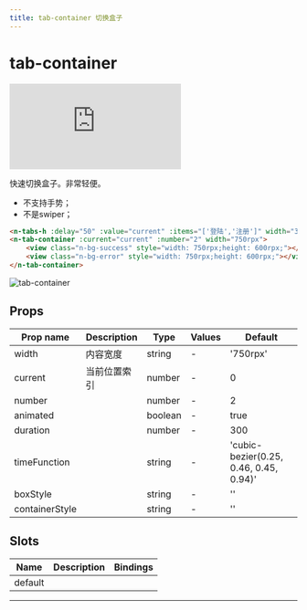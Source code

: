 ```yaml
---
title: tab-container 切换盒子
---
```


# tab-container

<div class="demo-box">
	<iframe scrolling="auto" frameborder="0" src="http://www.redou.vip/npro/#/pages/box/tab-container" class="demo-box-iframe"></iframe>
</div>

快速切换盒子。非常轻便。

- 不支持手势；
- 不是swiper；

```html
<n-tabs-h :delay="50" :value="current" :items="['登陆','注册']" width="375rpx" indicatorWidth="200rpx" indicatorHeight="6rpx" indicatorStyle="bottom:12rpx;" @change="toChangeTab"></n-tabs-h>
<n-tab-container :current="current" :number="2" width="750rpx">
	<view class="n-bg-success" style="width: 750rpx;height: 600rpx;"></view>
	<view class="n-bg-error" style="width: 750rpx;height: 600rpx;"></view>
</n-tab-container>
```

![tab-container](/img/coms/tab-container.jpg)

## Props

| Prop name      | Description  | Type    | Values | Default                                |
| -------------- | ------------ | ------- | ------ | -------------------------------------- |
| width          | 内容宽度     | string  | -      | '750rpx'                               |
| current        | 当前位置索引 | number  | -      | 0                                      |
| number         |              | number  | -      | 2                                      |
| animated       |              | boolean | -      | true                                   |
| duration       |              | number  | -      | 300                                    |
| timeFunction   |              | string  | -      | 'cubic-bezier(0.25, 0.46, 0.45, 0.94)' |
| boxStyle       |              | string  | -      | ''                                     |
| containerStyle |              | string  | -      | ''                                     |

## Slots

| Name    | Description | Bindings |
| ------- | ----------- | -------- |
| default |             |          |

---
